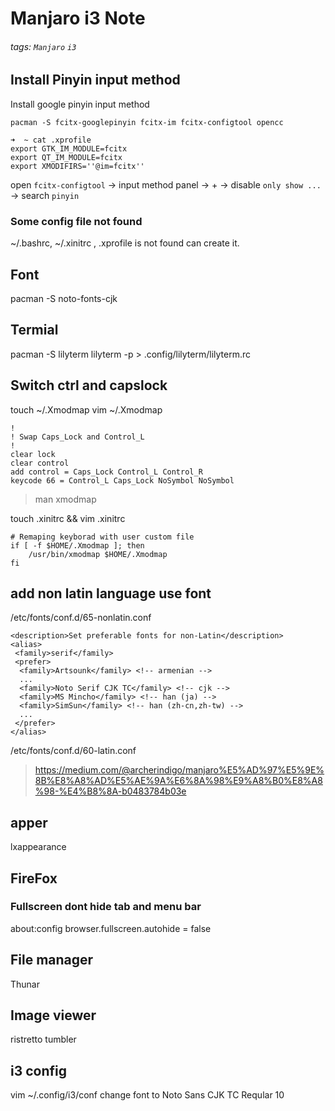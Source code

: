 # Manjaro i3 Note
###### tags: `Manjaro` `i3`

## Install Pinyin input method
Install google pinyin input method

```shell=
pacman -S fcitx-googlepinyin fcitx-im fcitx-configtool opencc
```

```shell=
➜  ~ cat .xprofile
export GTK_IM_MODULE=fcitx
export QT_IM_MODULE=fcitx
export XMODIFIRS=''@im=fcitx''

```

open ``fcitx-configtool``
-> input method panel
-> +
-> disable ``only show ...``
-> search ``pinyin``
### Some config file not found
~/.bashrc, ~/.xinitrc , .xprofile is not found can create it.


## Font
pacman -S noto-fonts-cjk

## Termial
pacman -S lilyterm
lilyterm -p > .config/lilyterm/lilyterm.rc

## Switch ctrl and capslock
touch ~/.Xmodmap
vim ~/.Xmodmap
```
!
! Swap Caps_Lock and Control_L
!
clear lock
clear control
add control = Caps_Lock Control_L Control_R
keycode 66 = Control_L Caps_Lock NoSymbol NoSymbol
```
> man xmodmap

touch .xinitrc && vim .xinitrc 
```
# Remaping keyborad with user custom file
if [ -f $HOME/.Xmodmap ]; then
    /usr/bin/xmodmap $HOME/.Xmodmap
fi

```

## add non latin language use font

/etc/fonts/conf.d/65-nonlatin.conf
```
<description>Set preferable fonts for non-Latin</description>
<alias>
 <family>serif</family>
 <prefer>
  <family>Artsounk</family> <!-- armenian -->
  ...
  <family>Noto Serif CJK TC</family> <!-- cjk -->
  <family>MS Mincho</family> <!-- han (ja) -->
  <family>SimSun</family> <!-- han (zh-cn,zh-tw) -->
  ...
 </prefer>
</alias>
```

/etc/fonts/conf.d/60-latin.conf


>https://medium.com/@archerindigo/manjaro%E5%AD%97%E5%9E%8B%E8%A8%AD%E5%AE%9A%E6%8A%98%E9%A8%B0%E8%A8%98-%E4%B8%8A-b0483784b03e

## apper
lxappearance

## FireFox
### Fullscreen dont hide tab and menu bar
about:config
browser.fullscreen.autohide = false

## File manager
Thunar

## Image viewer
ristretto
tumbler

## i3 config
vim ~/.config/i3/conf
change font to Noto Sans CJK TC Reqular 10

